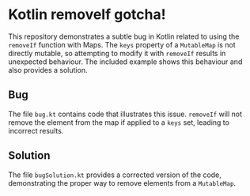 # Kotlin removeIf gotcha!

This repository demonstrates a subtle bug in Kotlin related to using the `removeIf` function with Maps.  The `keys` property of a `MutableMap` is not directly mutable, so attempting to modify it with `removeIf` results in unexpected behaviour.  The included example shows this behaviour and also provides a solution.

## Bug

The file `bug.kt` contains code that illustrates this issue. `removeIf` will not remove the element from the map if applied to a `keys` set, leading to incorrect results.

## Solution

The file `bugSolution.kt` provides a corrected version of the code, demonstrating the proper way to remove elements from a `MutableMap`.